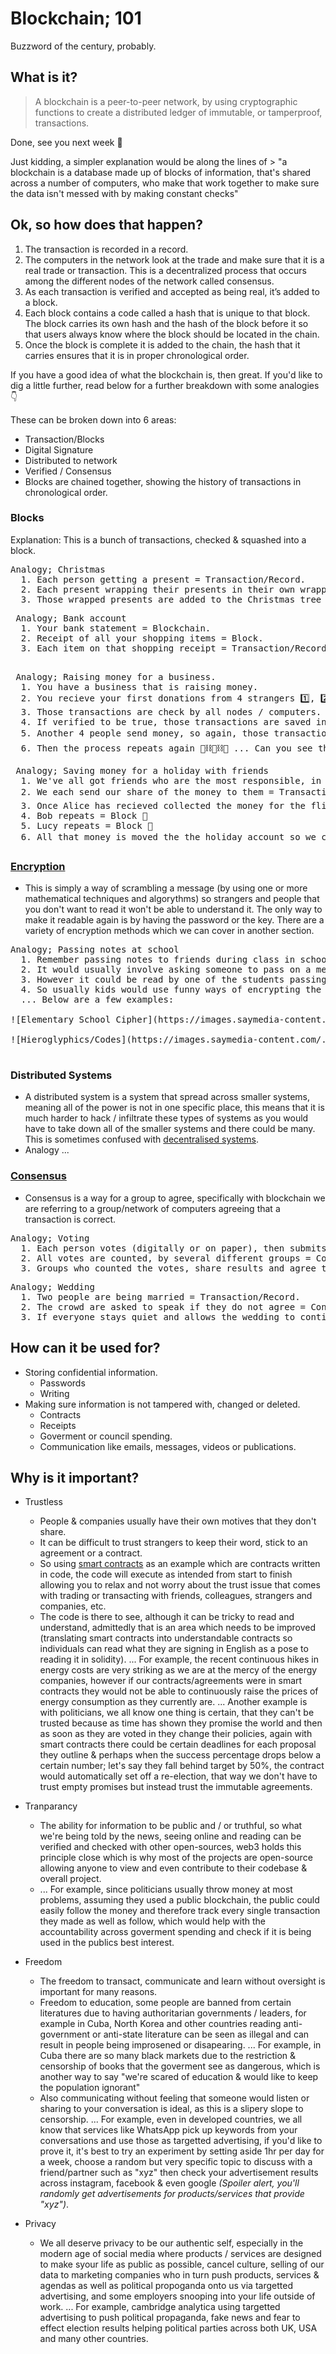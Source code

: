 # Blockchain; 101

Buzzword of the century, probably.

## What is it?

> A blockchain is a peer-to-peer network, by using cryptographic functions to create a distributed ledger of immutable, or tamperproof, transactions.

Done, see you next week 👋

Just kidding, a simpler explanation would be along the lines of > "a blockchain is a database made up of blocks of information, that's shared across a number of computers, who make that work together to make sure the data isn't messed with by making constant checks"

## Ok, so how does that happen?

1. The transaction is recorded in a record.
2. The computers in the network look at the trade and make sure that it is a real trade or transaction. This is a decentralized process that occurs among the different nodes of the network called consensus.
3. As each transaction is verified and accepted as being real, it’s added to a block.
4. Each block contains a code called a hash that is unique to that block. The block carries its own hash and the hash of the block before it so that users always know where the block should be located in the chain.
5. Once the block is complete it is added to the chain, the hash that it carries ensures that it is in proper chronological order.

If you have a good idea of what the blockchain is, then great. If you'd like to dig a little further, read below for a further breakdown with some analogies 👇

These can be broken down into 6 areas:

- Transaction/Blocks
- Digital Signature
- Distributed to network
- Verified / Consensus
- Blocks are chained together, showing the history of transactions in chronological order.

### Blocks

Explanation:
This is a bunch of transactions, checked & squashed into a block.

<pre>
Analogy; Christmas
  1. Each person getting a present = Transaction/Record.
  2. Each present wrapping their presents in their own wrapping paper (grandparents always use the same wrapping paper, every year 😅) = Block.
  3. Those wrapped presents are added to the Christmas tree = Blockchain.
</pre>

<pre>
 Analogy; Bank account
  1. Your bank statement = Blockchain.
  2. Receipt of all your shopping items = Block.
  3. Each item on that shopping receipt = Transaction/Record.
 </pre>

 <pre>
 Analogy; Raising money for a business.
  1. You have a business that is raising money.
  2. You recieve your first donations from 4 strangers 1️⃣, 2️⃣, 3️⃣ & 4️⃣.
  3. Those transactions are check by all nodes / computers.
  4. If verified to be true, those transactions are saved into a block 🔢.
  5. Another 4 people send money, so again, those transactions are checked and another block is created to fit those new transactions 🔢⛓🔢.
  6. Then the process repeats again 🔢⛓🔢⛓🔢 ... Can you see the block & chains ... blockchain forming?
</pre>

<pre>
 Analogy; Saving money for a holiday with friends
  1. We've all got friends who are the most responsible, in this example we'll name them Alice, Bob, Lucy & Alejandro. They're each responsible for collecting money for a different thing, let's say flights, hotel & activities.
  2. We each send our share of the money to them = Transaction/Record 1️⃣, 2️⃣, 3️⃣ & 4️⃣
  3. Once Alice has recieved collected the money for the flights she'll check and everyone has paid = Block 🔢
  4. Bob repeats = Block 🔢
  5. Lucy repeats = Block 🔢
  6. All that money is moved the the holiday account so we can go on a great holiday ☀ 🍹 = Blockchain 🔢⛓🔢⛓🔢
</pre>

### [Encryption](/encryption)

- This is simply a way of scrambling a message (by using one or more mathematical techniques and algorythms) so strangers and people that you don't want to read it won't be able to understand it. The only way to make it readable again is by having the password or the key. There are a variety of encryption methods which we can cover in another section.

<pre>
Analogy; Passing notes at school
  1. Remember passing notes to friends during class in school?
  2. It would usually involve asking someone to pass on a message scribbled down on a piece of paper to your friend at the other end of the class.
  3. However it could be read by one of the students passing it on or worse, intercepted and read by the teacher.
  4. So usually kids would use funny ways of encrypting the message which could be either using slang, backwards alphabet or even writing in code.
  ... Below are a few examples:

![Elementary School Cipher](https://images.saymedia-content.com/.image/c_limit%2Ccs_srgb%2Cq_auto:eco%2Cw_1000/MTc2MjY5NzAwNDUwMjk3MDIy/codes-ciphers-cryptology-and-teasers.webp)

![Hieroglyphics/Codes](https://images.saymedia-content.com/.image/c_limit%2Ccs_srgb%2Cq_auto:eco%2Cw_1000/MTc2MjY5NzAwNDUwMjMxNDg2/codes-ciphers-cryptology-and-teasers.webp)

</pre>

### Distributed Systems

- A distributed system is a system that spread across smaller systems, meaning all of the power is not in one specific place, this means that it is much harder to hack / infiltrate these types of systems as you would have to take down all of the smaller systems and there could be many. This is sometimes confused with [decentralised systems](/decentralisation).
- Analogy ...

### [Consensus](/consensus)

- Consensus is a way for a group to agree, specifically with blockchain we are referring to a group/network of computers agreeing that a transaction is correct.

<pre>
Analogy; Voting
  1. Each person votes (digitally or on paper), then submits their vote = Transaction/Record.
  2. All votes are counted, by several different groups = Consensus method.
  3. Groups who counted the votes, share results and agree the numbers are correct = Consensus reached.
</pre>

<pre>
Analogy; Wedding
  1. Two people are being married = Transaction/Record.
  2. The crowd are asked to speak if they do not agree = Consensus method.
  3. If everyone stays quiet and allows the wedding to continue a non-verbal agreement has been reached = Consensus reached.
</pre>

## How can it be used for?

- Storing confidential information.
  - Passwords
  - Writing
- Making sure information is not tampered with, changed or deleted.
  - Contracts
  - Receipts
  - Goverment or council spending.
  - Communication like emails, messages, videos or publications.

## Why is it important?

- Trustless

  - People & companies usually have their own motives that they don't share.
  - It can be difficult to trust strangers to keep their word, stick to an agreement or a contract.
  - So using [smart contracts](smart%20contracts.md) as an example which are contracts written in code, the code will execute as intended from start to finish allowing you to relax and not worry about the trust issue that comes with trading or transacting with friends, colleagues, strangers and companies, etc.
  - The code is there to see, although it can be tricky to read and understand, admittedly that is an area which needs to be improved (translating smart contracts into understandable contracts so individuals can read what they are signing in English as a pose to reading it in solidity).
    ... For example, the recent continuous hikes in energy costs are very striking as we are at the mercy of the energy companies, however if our contracts/agreements were in smart contracts they would not be able to continuously raise the prices of energy consumption as they currently are.
    ... Another example is with politicians, we all know one thing is certain, that they can't be trusted because as time has shown they promise the world and then as soon as they are voted in they change their policies, again with smart contracts there could be certain deadlines for each proposal they outline & perhaps when the success percentage drops below a certain number; let's say they fall behind target by 50%, the contract would automatically set off a re-election, that way we don't have to trust empty promises but instead trust the immutable agreements.

- Tranparancy

  - The ability for information to be public and / or truthful, so what we're being told by the news, seeing online and reading can be verified and checked with other open-sources, web3 holds this principle close which is why most of the projects are open-source allowing anyone to view and even contribute to their codebase & overall project.
  - ... For example, since politicians usually throw money at most problems, assuming they used a public blockchain, the public could easily follow the money and therefore track every single transaction they made as well as follow, which would help with the accountability across goverment spending and check if it is being used in the publics best interest.

- Freedom

  - The freedom to transact, communicate and learn without oversight is important for many reasons.
  - Freedom to education, some people are banned from certain literatures due to having authoritarian governments / leaders, for example in Cuba, North Korea and other countries reading anti-government or anti-state literature can be seen as illegal and can result in people being improsened or disapearing.
    ... For example, in Cuba there are so many black markets due to the restriction & censorship of books that the goverment see as dangerous, which is another way to say "we're scared of education & would like to keep the population ignorant"
  - Also communicating without feeling that someone would listen or sharing to your conversation is ideal, as this is a slipery slope to censorship.
    ... For example, even in developed countries, we all know that services like WhatsApp pick up keywords from your conversations and use those as targetted advertising, if you'd like to prove it, it's best to try an experiment by setting aside 1hr per day for a week, choose a random but very specific topic to discuss with a friend/partner such as "xyz" then check your advertisement results across instagram, facebook & even google _(Spoiler alert, you'll randomly get advertisements for products/services that provide "xyz")_.

- Privacy
  - We all deserve privacy to be our authentic self, especially in the modern age of social media where products / services are designed to make syour life as public as possible, cancel culture, selling of our data to marketing companies who in turn push products, services & agendas as well as political propoganda onto us via targetted advertising, and some employers snooping into your life outside of work.
    ... For example, cambridge analytica using targetted advertising to push political propaganda, fake news and fear to effect election results helping political parties across both UK, USA and many other countries.

